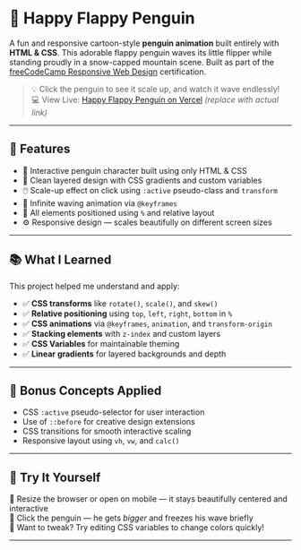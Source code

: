 # 🐧 Happy Flappy Penguin

A fun and responsive cartoon-style **penguin animation** built entirely with **HTML & CSS**. This adorable flappy penguin waves its little flipper while standing proudly in a snow-capped mountain scene. Built as part of the [freeCodeCamp Responsive Web Design](https://www.freecodecamp.org/learn/2022/responsive-web-design/) certification.

> 💡 Click the penguin to see it scale up, and watch it wave endlessly!  
> 💻 View Live: [Happy Flappy Penguin on Vercel]([https://your-vercel-link.vercel.app](https://happy-flappy-penguin.vercel.app/)) *(replace with actual link)*

---

## 🌟 Features

- 🐧 Interactive penguin character built using only HTML & CSS
- 🎨 Clean layered design with CSS gradients and custom variables
- 🖱️ Scale-up effect on click using `:active` pseudo-class and `transform`
- 👋 Infinite waving animation via `@keyframes`
- 🧭 All elements positioned using `%` and relative layout
- ⚙️ Responsive design — scales beautifully on different screen sizes

---

## 📚 What I Learned

This project helped me understand and apply:

- ✅ **CSS transforms** like `rotate()`, `scale()`, and `skew()`
- ✅ **Relative positioning** using `top`, `left`, `right`, `bottom` in `%`
- ✅ **CSS animations** via `@keyframes`, `animation`, and `transform-origin`
- ✅ **Stacking elements** with `z-index` and custom layers
- ✅ **CSS Variables** for maintainable theming
- ✅ **Linear gradients** for layered backgrounds and depth

---

## 🧠 Bonus Concepts Applied

- CSS `:active` pseudo-selector for user interaction
- Use of `::before` for creative design extensions
- CSS transitions for smooth interactive scaling
- Responsive layout using `vh`, `vw`, and `calc()`

---

## 🧪 Try It Yourself

📱 Resize the browser or open on mobile — it stays beautifully centered and interactive  
👋 Click the penguin — he gets *bigger* and freezes his wave briefly  
🎨 Want to tweak? Try editing CSS variables to change colors quickly!

---

